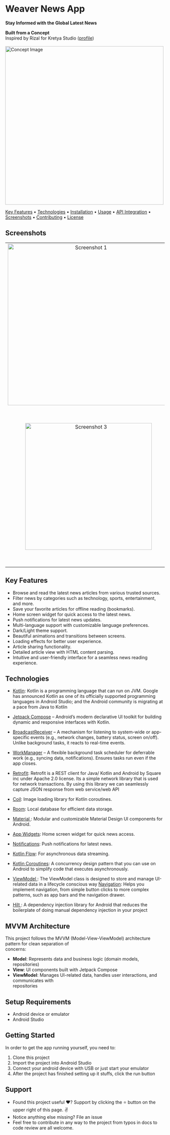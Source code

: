 




<h1 align="left">Weaver News App</h1>  

<p align="left">  
  <b>Stay Informed with the Global Latest News</b>  
</p>  
<p align="left">  
  <b>Built from a Concept</b><br>  
  Inspired by Rizal for Kretya Studio (<a href="https://dribbble.com/rzlartnto">profile</a>)<br></br>  

  <img src="https://cdn.dribbble.com/userupload/4987025/file/original-8039e9f39ace527b8e75f19223e6b303.png?resize=1504x1128" width="500" alt="Concept Image">  
</p>  

<p align="left">  
  <a href="#key-features">Key Features</a> •  
  <a href="#technologies">Technologies</a> •  
  <a href="#installation">Installation</a> •  
  <a href="#usage">Usage</a> •  
  <a href="#api-integration">API Integration</a> •  
  <a href="#screenshots">Screenshots</a> •  
  <a href="#contributing">Contributing</a> •  
  <a href="#license">License</a>  
</p>  

## Screenshots

<table>  
  <tr>  
    <td align="center">  
      <img src="https://raw.githubusercontent.com/mkaomwakuni/Weaver-News-App/139ff93742487ab051faeb6ce550f47e81c4af32/app/src/androidTest/java/dev/mkao/weaver/WhatsApp%20Image%202024-02-06%20at%207-portrait.png" width="510" alt="Screenshot 1">  
    </td>  
    <td align="center">  
      <img src="https://github.com/user-attachments/assets/95b413b8-9370-40fe-8283-e3b46b5295fc" width= "130" alt="Screenshot 2">  
    </td>  
        <td align="center">  
      <img src= https://github.com/user-attachments/assets/27657eda-a6f8-40ac-a7f0-08f6bad46680 width="400" alt="Screenshot 4">  
    </td>  
       <td align="center">  
      <img src="https://github.com/user-attachments/assets/c2e9d3e2-bb65-4e0d-bf5a-58edca0fc56f" width="400" alt="Screenshot 1">  
    </td>  
  </tr>  
  <tr>  
    <td align="center">  
      <img src="https://github.com/user-attachments/assets/06117615-d0a4-429e-8c74-0073037b3792" width="400" alt="Screenshot 3">  
    </td>  
       <td align="center">  
      <img src="https://github.com/user-attachments/assets/cbeded64-be2c-4eb1-b7b3-39cfd75e6b84" width="500" alt="Screenshot 1">  
    </td>  
    <td align="center">  
      <img src="https://github.com/user-attachments/assets/58e93298-0097-4951-b9f7-de0e7d012101 "width="400" alt="Screenshot 4">  
    </td>  
        <td align="center">  
      <img src="https://github.com/user-attachments/assets/b5344d42-5034-4ee2-bffa-dc73d778a9d5"  width="400" alt="Screenshot 5">  
    </td>  

  </tr>  
</table>  

## Key Features

- Browse and read the latest news articles from various trusted sources.
- Filter news by categories such as technology, sports, entertainment, and more.
- Save your favorite articles for offline reading (bookmarks).
- Home screen widget for quick access to the latest news.
- Push notifications for latest news updates.
- Multi-language support with customizable language preferences.
- Dark/Light theme support.
- Beautiful animations and transitions between screens.
- Loading effects for better user experience.
- Article sharing functionality.
- Detailed article view with HTML content parsing.
- Intuitive and user-friendly interface for a seamless news reading experience.

## Technologies

- <a href="https://github.com/JetBrains/kotlin">Kotlin</a>: Kotlin is a programming language that can run on JVM. Google has announced Kotlin as one of its officially supported programming languages in Android Studio; and the Android community is migrating at a pace from Java to Kotlin
- <a href="https://github.com/android/compose">Jetpack Compose</a>  – Android’s modern  declarative UI toolkit  for building dynamic and responsive interfaces with Kotlin.

-  <a href="https://developer.android.com/reference/android/content/BroadcastReceiver">BroadcastReceiver</a> – A mechanism for  listening to system-wide or app-specific events  (e.g., network changes, battery status, screen on/off). Unlike background tasks, it reacts to real-time events.

-   <a href="https://developer.android.com/reference/androidx/work/WorkManager">WorkManager</a>  – A flexible  background task scheduler  for deferrable work (e.g., syncing data, notifications). Ensures tasks run even if the app closes.
- <a href="https://github.com/square/retrofit">Retrofit</a>: Retrofit is a REST client for Java/ Kotlin and Android by Square inc under Apache 2.0 license. Its a simple network library that is used for network transactions. By using this library we can seamlessly capture JSON response from web service/web API
- <a href="https://github.com/coil-kt/coil">Coil</a>: Image loading library for Kotlin coroutines.
- <a href="https://github.com/android/architecture-components-samples/tree/main/RoomSample">  
  Room</a>: Local database for efficient data storage. 
- <a href ="https://material.io/develop/android"> Material </a>: Modular and customizable Material Design UI components for Android.  
- <a href="https://developer.android.com/develop/ui/views/appwidgets">App Widgets</a>: Home screen    widget for quick news access.
- <a href="https://developer.android.com/training/notify-user/build-notification">Notifications</a>:    Push notifications for latest news.
- <a href="https://developer.android.com/kotlin/flow">Kotlin Flow</a>: For asynchronous data    streaming.
- <a href="https://developer.android.com/kotlin/coroutines">Kotlin Coroutines</a>: A concurrency design pattern that you can use on Android to simplify code that executes asynchronously.
- <a href="https://developer.android.com/topic/libraries/architecture/viewmodel"> ViewModel </a>: The ViewModel class is designed to store and manage UI-related data in a lifecycle conscious way
 <a href="https://developer.android.com/guide/navigation/navigation-getting-started">  Navigation</a>: Helps you implement navigation, from simple button clicks to more complex patterns, such as app bars and the navigation drawer.  
- <a href="https://developer.android.com/develop/ui/views/launch/splash-screen">Hilt </a>: A dependency injection library for Android that reduces the boilerplate of doing manual dependency injection in your project


## MVVM Architecture

This project follows the MVVM (Model-View-ViewModel) architecture pattern for clean separation of  
concerns:

- **Model**: Represents data and business logic (domain models, repositories)
- **View**: UI components built with Jetpack Compose
- **ViewModel**: Manages UI-related data, handles user interactions, and communicates with  
  repositories


## Setup Requirements

-   Android device or emulator
-   Android Studio

## Getting Started

[](https://github.com/mkaomwakuni/Weaver-News-App)

In order to get the app running yourself, you need to:

1.  Clone this project
2.  Import the project into Android Studio
3.  Connect your android device with USB or just start your emulator
4.  After the project has finished setting up it stuffs, click the run button

## Support

[](https://github.com/mkaomwakuni/Weaver-News-App)

-   Found this project useful ❤️? Support by clicking the ⭐️ button on the upper right of this page. ✌️
-   Notice anything else missing? File an issue
-   Feel free to contribute in any way to the project from typos in docs to code review are all welcome.